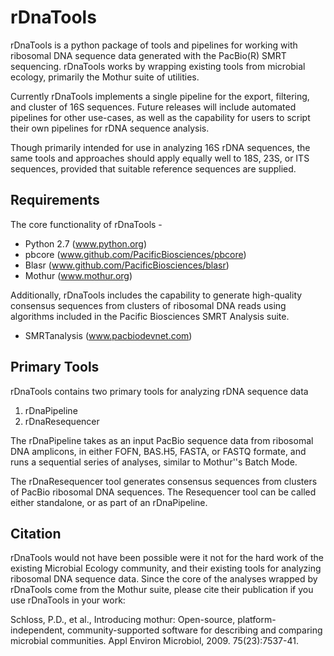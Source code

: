 # rDnaTools #

rDnaTools is a python package of tools and pipelines for working with
ribosomal DNA sequence data generated with the PacBio(R) SMRT sequencing.
rDnaTools works by wrapping existing tools from microbial ecology,
primarily the Mothur suite of utilities.

Currently rDnaTools implements a single pipeline for the export, filtering,
and cluster of 16S sequences.  Future releases will include automated
pipelines for other use-cases, as well as the capability for users to
script their own pipelines for rDNA sequence analysis.

Though primarily intended for use in analyzing 16S rDNA sequences, the
same tools and approaches should apply equally well to 18S, 23S, or ITS
sequences, provided that suitable reference sequences are supplied.

## Requirements ##

The core functionality of rDnaTools - 
* Python 2.7 (www.python.org)
* pbcore (www.github.com/PacificBiosciences/pbcore)
* Blasr (www.github.com/PacificBiosciences/blasr)
* Mothur (www.mothur.org)

Additionally, rDnaTools includes the capability to generate high-quality
consensus sequences from clusters of ribosomal DNA reads using algorithms 
included in the Pacific Biosciences SMRT Analysis suite.
* SMRTanalysis (www.pacbiodevnet.com)

## Primary Tools ##

rDnaTools contains two primary tools for analyzing rDNA sequence data
1. rDnaPipeline
2. rDnaResequencer

The rDnaPipeline takes as an input PacBio sequence data from ribosomal
DNA amplicons, in either FOFN, BAS.H5, FASTA, or FASTQ formate, and runs a
sequential series of analyses, similar to Mothur''s Batch Mode.

The rDnaResequencer tool generates consensus sequences from clusters of
PacBio ribosomal DNA sequences.  The Resequencer tool can be called either
standalone, or as part of an rDnaPipeline.

## Citation ##

rDnaTools would not have been possible were it not for the hard work of the
existing Microbial Ecology community, and their existing tools for analyzing
ribosomal DNA sequence data.  Since the core of the analyses wrapped by 
rDnaTools come from the Mothur suite, please cite their publication if you 
use rDnaTools in your work:

Schloss, P.D., et al., Introducing mothur: Open-source, platform-independent, 
community-supported software for describing and comparing microbial communities. 
Appl Environ Microbiol, 2009. 75(23):7537-41.
